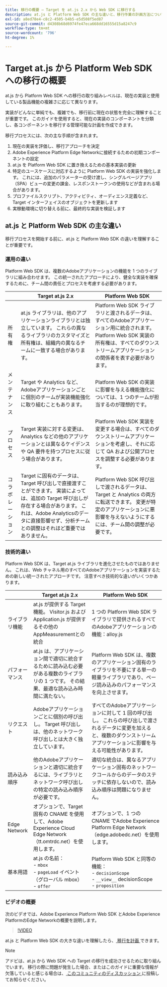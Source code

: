 ```yaml
---
title: 移行の概要 – Target を at.js 2.x から Web SDK に移行する
description: at.js と Platform Web SDK の主な違いと、移行作業の計画方法について説明します。
exl-id: a8ed78e4-c8c2-4505-b4b5-e5d508f5ed87
source-git-commit: d4308b68d6974fe47eca668dd16555d15a8247c9
workflow-type: tm+mt
source-wordcount: '796'
ht-degree: 1%

---
```


# Target at.js から Platform Web SDK への移行の概要

at.js から Platform Web SDK への移行の取り組みレベルは、現在の実装と使用している製品機能の複雑さに応じて異なります。

実装がどんなに単純でも、複雑でも、移行前に現在の状態を完全に理解することが重要です。 このガイドを使用すると、現在の実装のコンポーネントを分類し、各コンポーネントを移行する管理可能な計画を作成できます。

移行プロセスには、次の主な手順が含まれます。

1. 現在の実装を評価し、移行アプローチを決定
1. Adobe Experience Platform Edge Networkに接続するための初期コンポーネントの設定
1. at.js を Platform Web SDK に置き換えるための基本実装の更新
1. 特定のユースケースに対応するように Platform Web SDK の実装を強化します。 これには、追加のパラメーターの受け渡し、シングルページアプリ（SPA）ビューの変更の課金、レスポンストークンの使用などが含まれる場合があります。
1. プロファイルスクリプト、アクティビティ、オーディエンス定義など、Target インターフェイスのオブジェクトを更新します
1. 実稼動環境に切り替える前に、最終的な実装を検証します

## at.js と Platform Web SDK の主な違い

移行プロセスを開始する前に、at.js と Platform Web SDK の違いを理解することが重要です。

### 運用の違い

Platform Web SDK は、複数のAdobeアプリケーションの機能を 1 つのライブラリに組み合わせます。 この統一されたアプローチにより、健全な実装を確保するために、チーム間の責任とプロセスを考慮する必要があります。

| | Target at.js 2.x | Platform Web SDK |
|---|---|---|
| 所有権 | at.js ライブラリは、他のアプリケーションライブラリとは独立しています。 これらの異なるライブラリのカスタマイズと所有権は、組織内の異なるチームに一致する場合があります。 | Platform Web SDK ライブラリと渡されるデータは、すべてのAdobeアプリケーション用に統合されます。 Platform Web SDK 実装の所有権は、すべてのダウンストリームアプリケーションの関係者を表す必要があります。 |
| メンテナンス | Target や Analytics など、Adobeアプリケーションごとに個別のチームが実装機能強化に取り組むこともあります。 | Platform Web SDK の実装に影響を与える機能強化については、1 つのチームが担当するのが理想的です。 |
| プロセス | Target 実装に対する変更は、Analytics などの他のアプリケーションとは異なるケイデンスや QA 要件を持つプロセスに従う場合があります。 | Platform Web SDK 実装を変更する場合は、すべてのダウンストリームアプリケーションを考慮し、それに応じて QA および公開プロセスを調整する必要があります。 |
| コラボレーション | Target に固有のデータは、Target 呼び出しで直接渡すことができます。 実装によっては、追加の Target 呼び出しが存在する場合があります。 これは、Adobe Analyticsのデータに直接影響せず、分析チームとの調整はそれほど重要ではありません。 | Platform Web SDK 呼び出しで渡されるデータは、Target と Analytics の両方に転送できます。 変更が特定のアプリケーションに悪影響を与えないようにするには、チーム間の調整が必要です。 |

### 技術的違い

Platform Web SDK は、Target at.js ライブラリを進化させたものではありません。 これは、Web チャネル用のすべてのAdobeアプリケーションを実装するための新しい統一されたアプローチです。 注意すべき技術的な違いがいくつかあります。

| | Target at.js 2.x | Platform Web SDK |
|---|---|---|
| ライブラリ機能 | at.js が提供する Target 機能。 Visitor.js および Application.js が提供するその他のAppMeasurementとの統合 | 1 つの Platform Web SDK ライブラリで提供されるすべてのAdobeアプリケーションの機能：alloy.js |
| パフォーマンス | at.js は、アプリケーション間で適切に統合するために読み込む必要がある複数のライブラリの 1 つです。 その結果、最適な読み込み時間に満たない。 | Platform Web SDK は、複数のアプリケーション固有のライブラリを不要にする単一の軽量ライブラリであり、ページ読み込みのパフォーマンスを向上させます。 |
| リクエスト | Adobeアプリケーションごとに個別の呼び出し。 Target 呼び出しは、他のネットワーク呼び出しとは大きく独立しています。 | すべてのAdobeアプリケーションに対して 1 回の呼び出し。 これらの呼び出しで渡されるデータに変更を加えると、複数のダウンストリームアプリケーションに影響を与える可能性があります。 |
| 読み込み順序 | 他のAdobeアプリケーションと適切に統合するには、ライブラリとネットワーク呼び出しの特定の読み込み順序が必要です。 | 適切な統合は、異なるアプリケーション固有のネットワークコールからのデータのステッチに依存しないので、読み込み順序は問題になりません。 |
| Edge Network | オプションで、Target 固有の CNAME を使用して、Adobe Experience Cloud Edge Network（tt.omtrdc.net）を使用します。 | オプションで、1 つの CNAME でAdobe Experience Platform Edge Network（edge.adobedc.net）を使用します。 |
| 基本用語 | at.js の名前：<br> - `mbox` <br> - `pageLoad` イベント（グローバル mbox） <br> - `offer` | Platform Web SDK と同等の機能：<br> - `decisionScope` <br> - `__view__` decisionScope <br> - `proposition` |

### ビデオの概要

次のビデオでは、Adobe Experience Platform Web SDK とAdobe Experience PlatformのEdge Networkの概要を説明します。

>[!VIDEO](https://video.tv.adobe.com/v/34141/?learn=on)

at.js と Platform Web SDK の大きな違いを理解したら、[ 移行を計画 ](plan-migration.md) できます。

>[!NOTE]
>
>アドビは、at.js から Web SDK への Target の移行を成功させるために取り組んでいます。 移行の際に問題が発生した場合、またはこのガイドに重要な情報が欠落していると感じる場合は、[ このコミュニティのディスカッション ](https://experienceleaguecommunities.adobe.com/t5/adobe-experience-platform-data/tutorial-discussion-migrate-target-from-at-js-to-web-sdk/m-p/575587#M463) に投稿してお知らせください。
